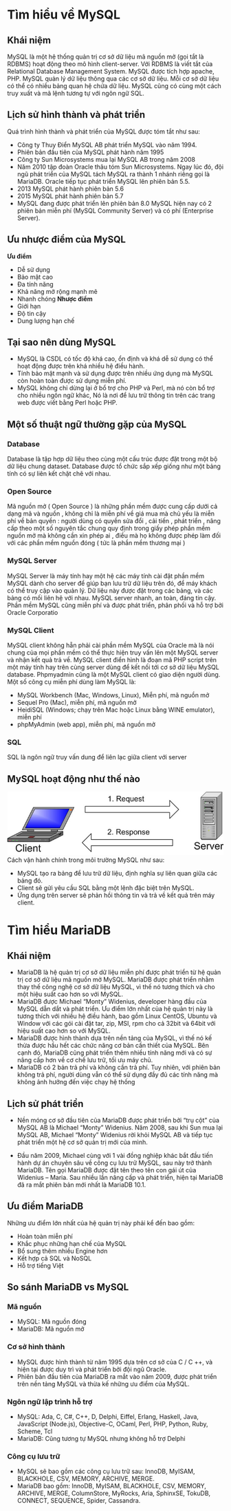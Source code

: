 # Tìm hiểu về MySQL
## Khái niệm
MySQL là một hệ thống quản trị cơ sở dữ liệu mã nguồn mở (gọi tắt là RDBMS) hoạt động theo mô hình client-server. Với RDBMS là viết tắt của Relational Database Management System. MySQL được tích hợp apache, PHP. MySQL quản lý dữ liệu thông qua các cơ sở dữ liệu. Mỗi cơ sở dữ liệu có thể có nhiều bảng quan hệ chứa dữ liệu. MySQL cũng có cùng một cách truy xuất và mã lệnh tương tự với ngôn ngữ SQL.
## Lịch sử hình thành và phát triển
Quá trình hình thành và phát triển của MySQL được tóm tắt như sau:

* Công ty Thuy Điển MySQL AB phát triển MySQL vào năm 1994.
* Phiên bản đầu tiên của MySQL phát hành năm 1995
* Công ty Sun Microsystems mua lại MySQL AB trong năm 2008
* Năm 2010 tập đoàn Oracle thâu tóm Sun Microsystems. Ngay lúc đó, đội ngũ phát triển của MySQL tách MySQL ra thành 1 nhánh riêng gọi là MariaDB. Oracle tiếp tục phát triển MySQL lên phiên bản 5.5.
* 2013 MySQL phát hành phiên bản 5.6
* 2015 MySQL phát hành phiên bản 5.7
* MySQL đang được phát triển lên phiên bản 8.0
MySQL hiện nay có 2 phiên bản miễn phí (MySQL Community Server) và có phí (Enterprise Server).

## Ưu nhược điểm của MySQL
**Ưu điểm**
- Dễ sử dụng
- Bảo mật cao
- Đa tính năng
- Khả năng mở rộng mạnh mẽ
- Nhanh chóng
**Nhược điểm**
- Giới hạn 
- Độ tin cậy 
- Dung lượng hạn chế
## Tại sao nên dùng MySQL
* MySQL là CSDL có tốc độ khá cao, ổn định và khá dễ sử dụng có thể hoạt động được trên khá nhiều hệ điều hành.
* Tính bảo mật mạnh và sử dụng được trên nhiều ứng dụng mà MySQL còn hoàn toàn được sử dụng miễn phí.
* MySQL không chỉ dừng lại ở bổ trợ cho PHP và Perl, mà nó còn bổ trợ cho nhiều ngôn ngữ khác, Nó là nơi để lưu trữ thông tin trên các trang web được viết bằng Perl hoặc PHP.
## Một số thuật ngữ thường gặp của MySQL
### Database
Database là tập hợp dữ liệu theo cùng một cấu trúc được đặt trong một bộ dữ liệu chung dataset. Database được tổ chức sắp xếp giống như một bảng tính có sự liên kết chặt chẽ với nhau.
### Open Source
Mã nguồn mở ( Open Source ) là những phần mềm được cung cấp dưới cả dạng mã và nguồn , không chỉ là miễn phí về giá mua mà chủ yếu là miễn phí về bản quyền : người dùng có quyền sửa đổi , cải tiến , phát triển , nâng cấp theo một số nguyên tắc chung quy định trong giấy phép phần mềm nguồn mở mà không cần xin phép ai , điều mà họ không được phép làm đối với các phần mềm nguồn đóng ( tức là phần mềm thương mại )
### MySQL Server
MySQL Server là máy tính hay một hệ các máy tính cài đặt phần mềm MySQL dành cho server để giúp bạn lưu trữ dữ liệu trên đó, để máy khách có thể truy cập vào quản lý. Dữ liệu này được đặt trong các bảng, và các bảng có mối liên hệ với nhau. MySQL server nhanh, an toàn, đáng tin cậy. Phần mềm MySQL cũng miễn phí và được phát triển, phân phối và hỗ trợ bởi Oracle Corporatio
### MySQL Client
MySQL client không hẵn phải cài phần mềm MySQL của Oracle mà là nói chung của mọi phần mềm có thể thực hiện truy vấn lên một MySQL server và nhận kết quả trả về. MySQL client điển hình là đoạn mã PHP script trên một máy tính hay trên cùng server dùng để kết nối tới cơ sở dữ liệu MySQL database. Phpmyadmin cũng là một MySQL client có giao diện người dùng. Một số công cụ miễn phí dùng làm MySQL là:

  - MySQL Workbench (Mac, Windows, Linux), Miễn phí, mã nguồn mở
  - Sequel Pro (Mac), miễn phí, mã nguồn mở
  - HeidiSQL (Windows; chạy trên Mac hoặc Linux bằng WINE emulator), miễn phí
  - phpMyAdmin (web app), miễn phí, mã nguồn mở
### SQL
SQL là ngôn ngữ truy vấn dung để liên lạc giữa client với server 

## MySQL hoạt động như thế nào
![](/Linux/image/mysql.jpg)
Cách vận hành chính trong môi trường MySQL như sau:

* MySQL tạo ra bảng để lưu trữ dữ liệu, định nghĩa sự liên quan giữa các bảng đó.
* Client sẽ gửi yêu cầu SQL bằng một lệnh đặc biệt trên MySQL.
* Ứng dụng trên server sẽ phản hồi thông tin và trả về kết quả trên máy client.

# Tìm hiểu MariaDB
## Khái niệm
* MariaDB là hệ quản trị cơ sở dữ liệu miễn phí được phát triển từ hệ quản trị cơ sở dữ liệu mã nguồn mở MySQL. MariaDB được phát triển nhằm thay thế công nghệ cơ sở dữ liệu MySQL, vì thế nó tương thích và cho một hiệu suất cao hơn so với MySQL. 
* MariaDB được Michael “Monty” Widenius, developer hàng đầu của MySQL dẫn dắt và phát triển. Ưu điểm lớn nhất của hệ quản trị này là tương thích với nhiều hệ điều hành, bao gồm Linux CentOS, Ubuntu và Window với các gói cài đặt tar, zip, MSI, rpm cho cả 32bit và 64bit với hiệu suất cao hơn so với MySQL. 
* MariaDB được hình thành dựa trên nền tảng của MySQL, vì thế nó kế thừa được hầu hết các chức năng cơ bản cần thiết của MySQL. Bên cạnh đó, MariaDB cũng phát triển thêm nhiều tính năng mới và có sự nâng cấp hơn về cơ chế lưu trữ, tối ưu máy chủ.
* MariaDB có 2 bản trả phí và không cần trả phí. Tuy nhiên, với phiên bản không trả phí, người dùng vẫn có thể sử dụng đầy đủ các tính năng mà không ảnh hưởng đến việc chạy hệ thống
## Lịch sử phát triển
* Nền móng cơ sở đầu tiên của MariaDB được phát triển bởi “trụ cột” của MySQL AB là Michael “Monty” Widenius. Năm 2008, sau khi Sun mua lại MySQL AB, Michael “Monty” Widenius rời khỏi MySQL AB và tiếp tục phát triển một hệ cơ sở quản trị mới của mình.

* Đầu năm 2009, Michael cùng với 1 vài đồng nghiệp khác bắt đầu tiến hành dự án chuyên sâu về công cụ lưu trữ MySQL, sau này trở thành MariaDB. Tên gọi MariaDB được đặt tên theo tên con gái út của Widenius – Maria. Sau nhiều lần nâng cấp và phát triển, hiện tại MariaDB đã ra mắt phiên bản mới nhất là MariaDB 10.1.

## Ưu điểm MariaDB
Những ưu điểm lớn nhất của hệ quản trị này phải kể đến bao gồm:
* Hoàn toàn miễn phí
* Khắc phục những hạn chế của MySQL
* Bổ sung thêm nhiều Engine hơn
* Kết hợp cả SQL và NoSQL
* Hỗ trợ tiếng Việt

## So sánh MariaDB vs MySQL
### Mã nguồn
* MySQL: Mã nguồn đóng
* MariaDB: Mã nguồn mở
### Cơ sở hình thành
* MySQL được hình thành từ năm 1995 dựa trên cơ sở của C / C ++, và hiện tại được duy trì và phát triển bởi đội ngũ Oracle.
* Phiên bản đầu tiên của MariaDB ra mắt vào năm 2009, được phát triển trên nền tảng MySQL và thừa kế những ưu điểm của MySQL.
### Ngôn ngữ lập trình hỗ trợ
* MySQL: Ada, C, C#, C++, D, Delphi, Eiffel, Erlang, Haskell, Java, JavaScript (Node.js), Objective-C, OCaml, Perl, PHP, Python, Ruby, Scheme, Tcl
* MariaDB: Cũng tương tự MySQL nhưng không hỗ trợ Delphi
### Công cụ lưu trữ
* MySQL sẽ bao gồm các công cụ lưu trữ sau: InnoDB, MyISAM, BLACKHOLE, CSV, MEMORY, ARCHIVE, MERGE.
* MariaDB bao gồm: InnoDB, MyISAM, BLACKHOLE, CSV, MEMORY, ARCHIVE, MERGE, ColumnStore, MyRocks, Aria, SphinxSE, TokuDB, CONNECT, SEQUENCE, Spider, Cassandra.